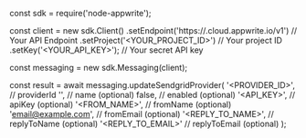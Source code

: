 const sdk = require('node-appwrite');

const client = new sdk.Client()
    .setEndpoint('https://<REGION>.cloud.appwrite.io/v1') // Your API Endpoint
    .setProject('<YOUR_PROJECT_ID>') // Your project ID
    .setKey('<YOUR_API_KEY>'); // Your secret API key

const messaging = new sdk.Messaging(client);

const result = await messaging.updateSendgridProvider(
    '<PROVIDER_ID>', // providerId
    '<NAME>', // name (optional)
    false, // enabled (optional)
    '<API_KEY>', // apiKey (optional)
    '<FROM_NAME>', // fromName (optional)
    'email@example.com', // fromEmail (optional)
    '<REPLY_TO_NAME>', // replyToName (optional)
    '<REPLY_TO_EMAIL>' // replyToEmail (optional)
);
